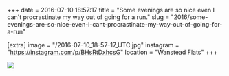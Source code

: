 +++
date = 2016-07-10 18:57:17
title = "Some evenings are so nice even I can't procrastinate my way out of going for a run."
slug = "2016/some-evenings-are-so-nice-even-i-cant-procrastinate-my-way-out-of-going-for-a-run"

[extra]
image = "/2016-07-10_18-57-17_UTC.jpg"
instagram = "https://instagram.com/p/BHsRtDxhcsG"
location = "Wanstead Flats"
+++

<img src="/2016-07-10_18-57-17_UTC.jpg" />
